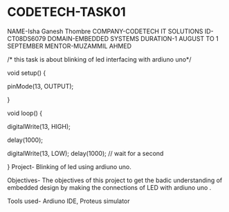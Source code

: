 # CODETECH-TASK01
NAME-Isha Ganesh Thombre 
COMPANY-CODETECH IT SOLUTIONS
ID-CT08DS6079 
DOMAIN-EMBEDDED SYSTEMS 
DURATION-1 AUGUST TO 1 SEPTEMBER
MENTOR-MUZAMMIL AHMED 

/* this task is about blinking of led interfacing with ardiuno uno*/


void setup() {

pinMode(13, OUTPUT);

}


void loop() {

digitalWrite(13, HIGH);

delay(1000);

digitalWrite(13, LOW);
delay(1000); // wait for a second

}
Project- Blinking of led using ardiuno uno.

Objectives- The objectives of this project to get the badic understanding of embedded design by making the connections of LED with ardiuno uno .

Tools used- Ardiuno IDE, Proteus simulator


